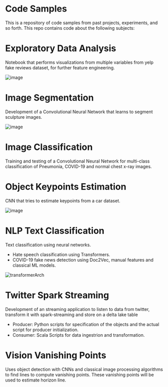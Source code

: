 # Code Samples
This is a repository of code samples from past projects, experiments, and so forth.
This repo contains code about the following subjects:

# Exploratory Data Analysis

Notebook that performs visualizations from multiple variables from yelp fake reviews dataset, for further feature engineering.

![image](https://user-images.githubusercontent.com/41920808/133944805-1a3856d8-4d35-4afb-a52a-2d9e2efcf964.png)

    
# Image Segmentation

Development of a Convolutional Neural Network that learns to segment sculpture images.

![image](https://user-images.githubusercontent.com/41920808/133944877-1d862163-5ee7-4b31-8f3d-99248b6ea657.png)


# Image Classification

Training and testing of a Convolutional Neural Network for multi-class classification of Pneumonia, COVID-19 and normal chest x-ray images.

# Object Keypoints Estimation
CNN that tries to estimate keypoints from a car dataset.

![image](https://user-images.githubusercontent.com/41920808/133945086-30c9233a-72b2-4ad7-be9b-f2e2e2503904.png)

# NLP Text Classification

Text classification using neural networks.

- Hate speech classification using Transformers.
- COVID-19 fake news detection using Doc2Vec, manual features and classical ML models.

![transformerArch](https://user-images.githubusercontent.com/41920808/133945321-3f50ec56-3937-41a2-9fa0-347c69d8a017.png)


# Twitter Spark Streaming

Development of an streaming application to listen to data from twitter, transform it with spark-streaming and store on a delta lake table
- Producer: Python scripts for specification of the objects and the actual script for producer initialization.
- Consumer: Scala Scripts for data ingestrion and transformation.

# Vision Vanishing Points

Uses object detection with CNNs and classical image processing algorithms to find lines to compute vanishing points. These vanishing points will be used to estimate horizon line.
